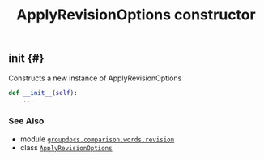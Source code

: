 ﻿---
title: ApplyRevisionOptions constructor
second_title: GroupDocs.Comparison for Python via .NET API References
description: 
type: docs
url: /python-net/groupdocs.comparison.words.revision/applyrevisionoptions/__init__/
is_root: false
weight: 10
---

## __init__ {#}

Constructs a new instance of ApplyRevisionOptions



```python
def __init__(self):
    ...
```





### See Also
* module [`groupdocs.comparison.words.revision`](../../)
* class [`ApplyRevisionOptions`](/comparison/python-net/groupdocs.comparison.words.revision/applyrevisionoptions)

